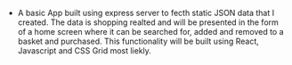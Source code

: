 * A basic App built using express server to fecth static JSON data that I created. The data is shopping realted and will be presented in the form of a home screen where it can be searched for, added and removed to a basket and purchased. This functionality will be built using React, Javascript and CSS Grid most liekly.
